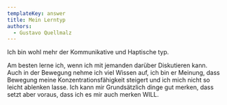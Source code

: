 ```yaml
---
templateKey: answer
title: Mein Lerntyp
authors:
  - Gustavo Quellmalz
---
```

Ich bin wohl mehr der Kommunikative und Haptische typ.

Am besten lerne ich, wenn ich mit jemanden darüber Diskutieren kann. Auch in der Bewegung nehme ich viel Wissen auf, ich bin er Meinung, dass Bewegung meine Konzentrationsfähigkeit steigert und ich mich nicht so leicht ablenken lasse. Ich kann mir Grundsätzlich dinge gut merken, dass setzt aber voraus, dass ich es mir auch merken WILL.
